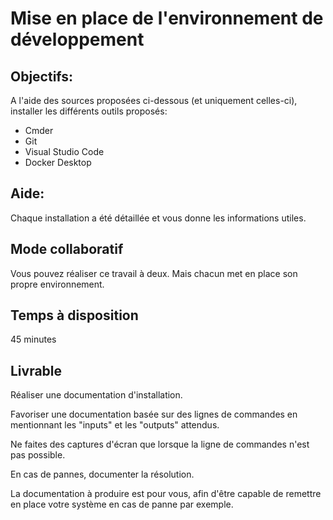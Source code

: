# Mise en place de l'environnement de développement

## Objectifs:

A l'aide des sources proposées ci-dessous (et uniquement celles-ci), installer les différents outils proposés:

* Cmder
* Git
* Visual Studio Code
* Docker Desktop

## Aide:

Chaque installation a été détaillée et vous donne les informations utiles.

## Mode collaboratif

Vous pouvez réaliser ce travail à deux. Mais chacun met en place son propre environnement.

## Temps à disposition

45 minutes

## Livrable

Réaliser une documentation d'installation.&#x20;

Favoriser une documentation basée sur des lignes de commandes en mentionnant les "inputs" et les "outputs" attendus.&#x20;

Ne faites des captures d'écran que lorsque la ligne de commandes n'est pas possible.

En cas de pannes, documenter la résolution.

La documentation à produire est pour vous, afin d'être capable de remettre en place votre système en cas de panne par exemple.
